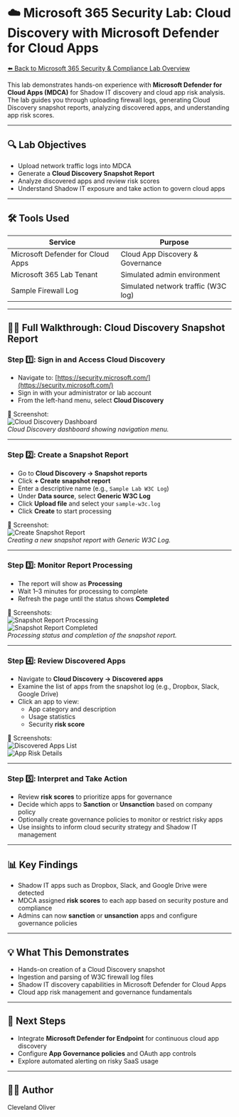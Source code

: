 # ☁️ Microsoft 365 Security Lab: Cloud Discovery with Microsoft Defender for Cloud Apps

[⬅️ Back to Microsoft 365 Security & Compliance Lab Overview](../README.md)

This lab demonstrates hands-on experience with **Microsoft Defender for Cloud Apps (MDCA)** for Shadow IT discovery and cloud app risk analysis. The lab guides you through uploading firewall logs, generating Cloud Discovery snapshot reports, analyzing discovered apps, and understanding app risk scores.

---

## 🔍 Lab Objectives

- Upload network traffic logs into MDCA  
- Generate a **Cloud Discovery Snapshot Report**  
- Analyze discovered apps and review risk scores  
- Understand Shadow IT exposure and take action to govern cloud apps  

---

## 🛠️ Tools Used

| Service | Purpose |
|--------|-----------------------------------------------------|
| Microsoft Defender for Cloud Apps | Cloud App Discovery & Governance |
| Microsoft 365 Lab Tenant         | Simulated admin environment |
| Sample Firewall Log               | Simulated network traffic (W3C log) |

---

## 🧑‍💻 Full Walkthrough: Cloud Discovery Snapshot Report

### Step 1️⃣: Sign in and Access Cloud Discovery

- Navigate to: [https://security.microsoft.com/](https://security.microsoft.com/)  
- Sign in with your administrator or lab account  
- From the left-hand menu, select **Cloud Discovery**

📸 Screenshot:  
![Cloud Discovery Dashboard](../screenshots/01-cloud-discovery-dashboard.png)  
*Cloud Discovery dashboard showing navigation menu.*

---

### Step 2️⃣: Create a Snapshot Report

- Go to **Cloud Discovery → Snapshot reports**  
- Click **+ Create snapshot report**  
- Enter a descriptive name (e.g., `Sample Lab W3C Log`)  
- Under **Data source**, select **Generic W3C Log**  
- Click **Upload file** and select your `sample-w3c.log`  
- Click **Create** to start processing

📸 Screenshot:  
![Create Snapshot Report](../screenshots/02-create-snapshot-report.png)  
*Creating a new snapshot report with Generic W3C Log.*

---

### Step 3️⃣: Monitor Report Processing

- The report will show as **Processing**  
- Wait 1–3 minutes for processing to complete  
- Refresh the page until the status shows **Completed**

📸 Screenshots:  
![Snapshot Report Processing](../screenshots/03-snapshot-report-processing.png)  
![Snapshot Report Completed](../screenshots/04-snapshot-report-completed.png)  
*Processing status and completion of the snapshot report.*

---

### Step 4️⃣: Review Discovered Apps

- Navigate to **Cloud Discovery → Discovered apps**  
- Examine the list of apps from the snapshot log (e.g., Dropbox, Slack, Google Drive)  
- Click an app to view:
  - App category and description  
  - Usage statistics  
  - Security **risk score**

📸 Screenshots:  
![Discovered Apps List](../screenshots/05-discovered-apps-list.png)  
![App Risk Details](../screenshots/06-app-risk-details.png)  

---

### Step 5️⃣: Interpret and Take Action

- Review **risk scores** to prioritize apps for governance  
- Decide which apps to **Sanction** or **Unsanction** based on company policy  
- Optionally create governance policies to monitor or restrict risky apps  
- Use insights to inform cloud security strategy and Shadow IT management  

---

## 📊 Key Findings

- Shadow IT apps such as Dropbox, Slack, and Google Drive were detected  
- MDCA assigned **risk scores** to each app based on security posture and compliance  
- Admins can now **sanction** or **unsanction** apps and configure governance policies  

---

## 💡 What This Demonstrates

- Hands-on creation of a Cloud Discovery snapshot  
- Ingestion and parsing of W3C firewall log files  
- Shadow IT discovery capabilities in Microsoft Defender for Cloud Apps  
- Cloud app risk management and governance fundamentals  

---

## 📂 Next Steps

- Integrate **Microsoft Defender for Endpoint** for continuous cloud app discovery  
- Configure **App Governance policies** and OAuth app controls  
- Explore automated alerting on risky SaaS usage  

---

## 👨‍💻 Author  
Cleveland Oliver
